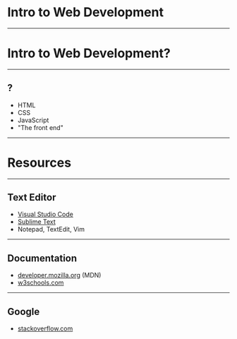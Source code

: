 # Intro to Web Development

---

# Intro to Web Development?

----

## ?

* HTML
* CSS
* JavaScript
* "The front end"

---

# Resources

----

## Text Editor

* [Visual Studio Code](https://code.visualstudio.com/)
* [Sublime Text](https://www.sublimetext.com/)
* Notepad, TextEdit, Vim

----

## Documentation

* [developer.mozilla.org](https://developer.mozilla.org/en-US/) (MDN)
* [w3schools.com](https://www.w3schools.com/)

----

## Google

* [stackoverflow.com](https://stackoverflow.com/)
